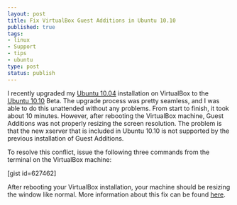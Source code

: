 ```yaml
--- 
layout: post
title: Fix VirtualBox Guest Additions in Ubuntu 10.10
published: true
tags: 
- linux
- Support
- tips
- ubuntu
type: post
status: publish
---
```

I recently upgraded my <a href="http://releases.ubuntu.com/lucid/" target="_blank">Ubuntu 10.04</a> installation on VirtualBox to the <a href="http://releases.ubuntu.com/maverick/" target="_blank">Ubuntu 10.10</a> Beta. The upgrade process was pretty seamless, and I was able to do this unattended without any problems. From start to finish, it took about 10 minutes. However, after rebooting the VirtualBox machine, Guest Additions was not properly resizing the screen resolution. The problem is that the new xserver that is included in Ubuntu 10.10 is not supported by the previous installation of Guest Additions.

To resolve this conflict, issue the following three commands from the terminal on the VirtualBox machine:

[gist id=627462]

After rebooting your VirtualBox installation, your machine should be resizing the window like normal. More information about this fix can be found <a href="http://www.unixmen.com/linux-tutorials/1157-install-guest-addition-in-ubuntu-1010-maverick-meerkat-fix" target="_blank">here</a>.

